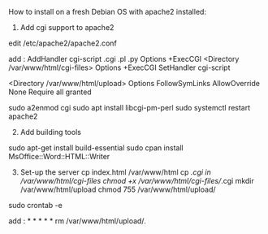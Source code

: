 How to install on a fresh Debian OS with apache2 installed:

1) Add cgi support to apache2

edit /etc/apache2/apache2.conf

add : 
AddHandler cgi-script .cgi .pl .py
Options +ExecCGI
<Directory /var/www/html/cgi-files>
   Options +ExecCGI
   SetHandler cgi-script
</Directory>

<Directory /var/www/html/upload>
        Options FollowSymLinks
        AllowOverride None
        Require all granted
</Directory>

sudo a2enmod cgi
sudo apt install libcgi-pm-perl
sudo systemctl restart apache2
 
2) Add building tools

sudo apt-get install build-essential
sudo cpan install MsOffice::Word::HTML::Writer

3) Set-up the server
cp index.html /var/www/html
cp *.cgi in /var/www/html/cgi-files
chmod +x /var/www/html/cgi-files/*.cgi
mkdir /var/www/html/upload
chmod 755 /var/www/html/upload/

sudo crontab -e

add :  * * * * * rm /var/www/html/upload/*.*